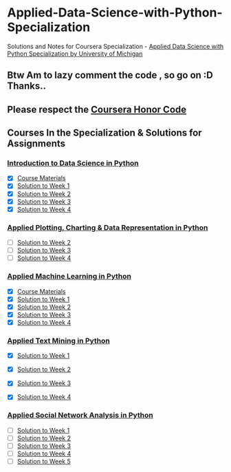 # Applied-Data-Science-with-Python-Specialization
Solutions and Notes for Coursera Specialization - [Applied Data Science with Python Specialization by University of Michigan](https://www.coursera.org/specializations/data-science-python)

## Btw Am to lazy comment the code , so go on :D Thanks..
## Please respect the [Coursera Honor Code](https://learner.coursera.help/hc/en-us/articles/209818863)

## Courses In the Specialization & Solutions for Assignments

### [Introduction to Data Science in Python](https://www.coursera.org/learn/python-data-analysis)
- [x] [Course Materials ](https://github.com/Xwyzworms/AppliedDataScience/tree/master/Introduction%20to%20Data%20Science%20in%20Python/CourseMaterials/workspace/home/jovyan/work)
- [x] [Solution to Week 1](https://github.com/Xwyzworms/AppliedDataScience/tree/master/Introduction%20to%20Data%20Science%20in%20Python/Week1)
- [x] [Solution to Week 2](https://github.com/Xwyzworms/AppliedDataScience/tree/master/Introduction%20to%20Data%20Science%20in%20Python/Week2)
- [x] [Solution to Week 3](https://github.com/Xwyzworms/AppliedDataScience/tree/master/Introduction%20to%20Data%20Science%20in%20Python/Week3)
- [x] [Solution to Week 4](https://github.com/Xwyzworms/AppliedDataScience/tree/master/Introduction%20to%20Data%20Science%20in%20Python/Week4)

### [Applied Plotting, Charting & Data Representation in Python](https://www.coursera.org/learn/python-plotting)
- [ ] [Solution to Week 2]()
- [ ] [Solution to Week 3]()
- [ ] [Solution to Week 4]()

### [Applied Machine Learning in Python](https://www.coursera.org/learn/python-machine-learning)
- [x] [Course Materials](https://github.com/Xwyzworms/AppliedDataScience/tree/master/Applied%20Machine%20Learning/Course%20Materials)
- [x] [Solution to Week 1](https://github.com/Xwyzworms/AppliedDataScience/tree/master/Applied%20Machine%20Learning/Week%201)
- [x] [Solution to Week 2](https://github.com/Xwyzworms/AppliedDataScience/tree/master/Applied%20Machine%20Learning/Week%202)
- [x] [Solution to Week 3](https://github.com/Xwyzworms/AppliedDataScience/tree/master/Applied%20Machine%20Learning/Week%203)
- [x] [Solution to Week 4](https://github.com/Xwyzworms/AppliedDataScience/tree/master/Applied%20Machine%20Learning/Week%204)

### [Applied Text Mining in Python](https://www.coursera.org/learn/python-text-mining)
- [x] [Solution to Week 1](https://github.com/Xwyzworms/AppliedDataScience/tree/master/Applied%20Text%20Mining%20in%20Python/Week1)
- [x] [Solution to Week 2](https://github.com/Xwyzworms/AppliedDataScience/tree/master/Applied%20Text%20Mining%20in%20Python/Week2)
- [x] [Solution to Week 3](https://github.com/Xwyzworms/AppliedDataScience/tree/master/Applied%20Text%20Mining%20in%20Python/Week3)
- [x] [Solution to Week 4](https://github.com/Xwyzworms/AppliedDataScience/tree/master/Applied%20Text%20Mining%20in%20Python/Week4)


### [Applied Social Network Analysis in Python](https://www.coursera.org/learn/python-social-network-analysis)
- [ ] [Solution to Week 1]()
- [ ] [Solution to Week 2]()
- [ ] [Solution to Week 3]()
- [ ] [Solution to Week 4]()
- [ ] [Solution to Week 5]()
